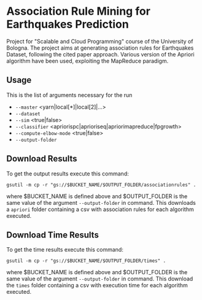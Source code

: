 # Association Rule Mining for Earthquakes Prediction

Project for "Scalable and Cloud Programming" course of the University of Bologna.
The project aims at generating association rules for Earthquakes Dataset, following the cited paper approach. Various version of the Apriori algorithm have been used, exploiting the MapReduce paradigm.

## Usage

This is the list of arguments necessary for the run

+ `--master` <yarn|local[*]|local[2]|...>
+ `--dataset` <dataset path>
+ `--sim`  <true|false>
+ `--classifier` <apriorispc|aprioriseq|apriorimapreduce|fpgrowth>
+ `--compute-elbow-mode` <true|false>
+ `--output-folder` <output folder path>

## Download Results

To get the output results execute this command: 
```
gsutil -m cp -r "gs://$BUCKET_NAME/$OUTPUT_FOLDER/associationrules" .
``` 
where $BUCKET_NAME is defined above and $OUTPUT_FOLDER is the same value of the argument `--output-folder` in command. This downloads a `apriori` folder containing a csv with association rules for each algorithm executed.

## Download Time Results

To get the time results execute this command: 
```
gsutil -m cp -r "gs://$BUCKET_NAME/$OUTPUT_FOLDER/times" .
``` 
where $BUCKET_NAME is defined above and $OUTPUT_FOLDER is the same value of the argument `--output-folder` in command. This download the `times` folder containing a csv with execution time for each algorithm executed.
